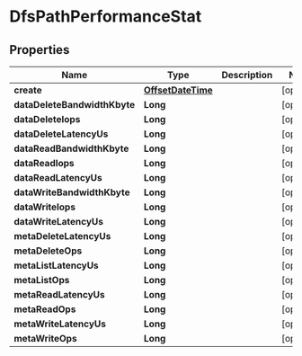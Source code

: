 # DfsPathPerformanceStat

## Properties
Name | Type | Description | Notes
------------ | ------------- | ------------- | -------------
**create** | [**OffsetDateTime**](OffsetDateTime.md) |  |  [optional]
**dataDeleteBandwidthKbyte** | **Long** |  |  [optional]
**dataDeleteIops** | **Long** |  |  [optional]
**dataDeleteLatencyUs** | **Long** |  |  [optional]
**dataReadBandwidthKbyte** | **Long** |  |  [optional]
**dataReadIops** | **Long** |  |  [optional]
**dataReadLatencyUs** | **Long** |  |  [optional]
**dataWriteBandwidthKbyte** | **Long** |  |  [optional]
**dataWriteIops** | **Long** |  |  [optional]
**dataWriteLatencyUs** | **Long** |  |  [optional]
**metaDeleteLatencyUs** | **Long** |  |  [optional]
**metaDeleteOps** | **Long** |  |  [optional]
**metaListLatencyUs** | **Long** |  |  [optional]
**metaListOps** | **Long** |  |  [optional]
**metaReadLatencyUs** | **Long** |  |  [optional]
**metaReadOps** | **Long** |  |  [optional]
**metaWriteLatencyUs** | **Long** |  |  [optional]
**metaWriteOps** | **Long** |  |  [optional]
